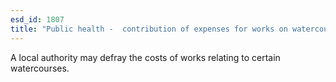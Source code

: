 ```yaml
---
esd_id: 1807
title: "Public health -  contribution of expenses for works on watercourses"
---
```


A local authority may defray the costs of works relating to certain watercourses.

